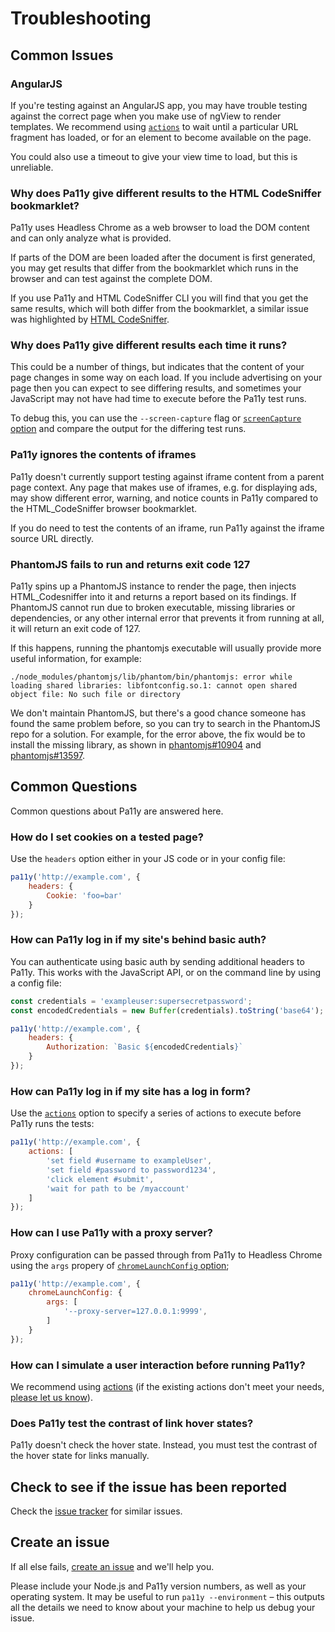 
# Troubleshooting


## Common Issues

### AngularJS

If you're testing against an AngularJS app, you may have trouble testing against the correct page when you make use of ngView to render templates. We recommend using [`actions`][actions] to wait until a particular URL fragment has loaded, or for an element to become available on the page.

You could also use a timeout to give your view time to load, but this is unreliable.

### Why does Pa11y give different results to the HTML CodeSniffer bookmarklet?

Pa11y uses Headless Chrome as a web browser to load the DOM content and can only analyze what is provided.

If parts of the DOM are been loaded after the document is first generated, you may get results that differ from the bookmarklet which runs in the browser and can test against the complete DOM.

If you use Pa11y and HTML CodeSniffer CLI you will find that you get the same results, which will both differ from the bookmarklet, a similar issue was highlighted by [HTML CodeSniffer][sniff-issue].

### Why does Pa11y give different results each time it runs?

This could be a number of things, but indicates that the content of your page changes in some way on each load. If you include advertising on your page then you can expect to see differing results, and sometimes your JavaScript may not have had time to execute before the Pa11y test runs.

To debug this, you can use the `--screen-capture` flag or [`screenCapture` option](https://github.com/pa11y/pa11y#screencapture-string) and compare the output for the differing test runs.

### Pa11y ignores the contents of iframes

Pa11y doesn't currently support testing against iframe content from a parent page context. Any page that makes use of iframes, e.g. for displaying ads, may show different error, warning, and notice counts in Pa11y compared to the HTML_CodeSniffer browser bookmarklet.

If you do need to test the contents of an iframe, run Pa11y against the iframe source URL directly.

### PhantomJS fails to run and returns exit code 127

Pa11y spins up a PhantomJS instance to render the page, then injects HTML_Codesniffer into it and returns a report based on its findings. If PhantomJS cannot run due to broken executable, missing libraries or dependencies, or any other internal error that prevents it from running at all, it will return an exit code of 127.

If this happens, running the phantomjs executable will usually provide more useful information, for example:

```
./node_modules/phantomjs/lib/phantom/bin/phantomjs: error while loading shared libraries: libfontconfig.so.1: cannot open shared object file: No such file or directory
```

We don't maintain PhantomJS, but there's a good chance someone has found the same problem before, so you can try to search in the PhantomJS repo for a solution. For example, for the error above, the fix would be to install the missing library, as shown in [phantomjs#10904](https://github.com/ariya/phantomjs/issues/10904) and [phantomjs#13597](https://github.com/ariya/phantomjs/issues/13597).


## Common Questions

Common questions about Pa11y are answered here.

### How do I set cookies on a tested page?

Use the `headers` option either in your JS code or in your config file:

```js
pa11y('http://example.com', {
    headers: {
        Cookie: 'foo=bar'
    }
});
```

### How can Pa11y log in if my site's behind basic auth?

You can authenticate using basic auth by sending additional headers to Pa11y. This works with the JavaScript API, or on the command line by using a config file:

```js
const credentials = 'exampleuser:supersecretpassword';
const encodedCredentials = new Buffer(credentials).toString('base64');

pa11y('http://example.com', {
    headers: {
        Authorization: `Basic ${encodedCredentials}`
    }
});
```

### How can Pa11y log in if my site has a log in form?

Use the [`actions`][actions] option to specify a series of actions to execute before Pa11y runs the tests:

```js
pa11y('http://example.com', {
    actions: [
        'set field #username to exampleUser',
        'set field #password to password1234',
        'click element #submit',
        'wait for path to be /myaccount'
    ]
});
```

### How can I use Pa11y with a proxy server?

Proxy configuration can be passed through from Pa11y to Headless Chrome using the `args` propery of [`chromeLaunchConfig` option][chromeLaunchConfig];

```js
pa11y('http://example.com', {
    chromeLaunchConfig: {
        args: [
            '--proxy-server=127.0.0.1:9999',
        ]
    }
});
```

### How can I simulate a user interaction before running Pa11y?

We recommend using [actions][actions] (if the existing actions don't meet your needs, [please let us know](https://github.com/pa11y/pa11y/issues/228)).

### Does Pa11y test the contrast of link hover states?

Pa11y doesn't check the hover state. Instead, you must test the contrast of the hover state for links manually.


## Check to see if the issue has been reported

Check the [issue tracker][issues] for similar issues.


## Create an issue

If all else fails, [create an issue][new-issue] and we'll help you.

Please include your Node.js and Pa11y version numbers, as well as your operating system. It may be useful to run `pa11y --environment` – this outputs all the details we need to know about your machine to help us debug your issue.


[actions]: https://github.com/pa11y/pa11y#actions
[chromeLaunchConfig]: https://github.com/pa11y/pa11y#chromelaunchconfig-object
[issues]: https://github.com/pa11y/pa11y/issues?utf8=%E2%9C%93&q=is%3Aissue
[new-issue]: https://github.com/pa11y/pa11y/issues/new
[ngViewLoaded]: https://github.com/angular-ui/ui-router/wiki#view-load-events
[sniff-issue]: https://github.com/squizlabs/HTML_CodeSniffer/issues/109
